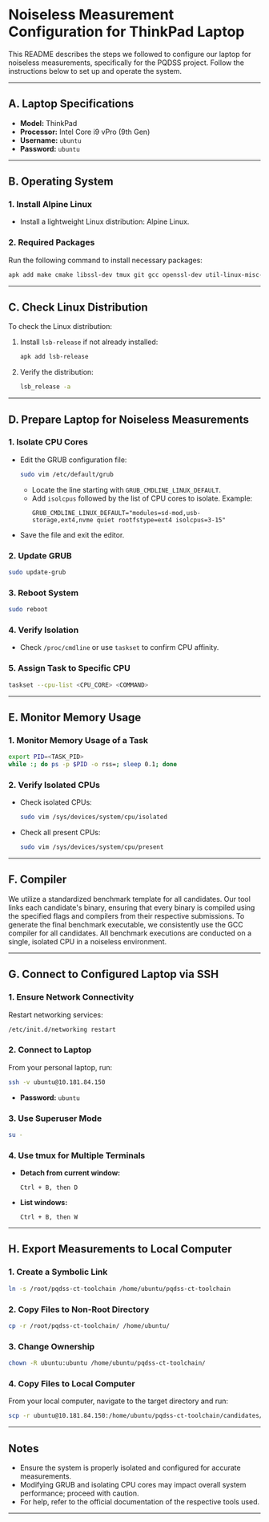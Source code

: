 # Noiseless Measurement Configuration for ThinkPad Laptop

This README describes the steps we followed to configure our laptop for noiseless measurements, specifically for the PQDSS project. Follow the instructions below to set up and operate the system.

---

## A. Laptop Specifications
- **Model:** ThinkPad
- **Processor:** Intel Core i9 vPro (9th Gen)
- **Username:** `ubuntu`
- **Password:** `ubuntu`

---

## B. Operating System

### 1. Install Alpine Linux
- Install a lightweight Linux distribution: Alpine Linux.

### 2. Required Packages
Run the following command to install necessary packages:
```sh
apk add make cmake libssl-dev tmux git gcc openssl-dev util-linux-misc-2.39.3-r0 build-base
```

---

## C. Check Linux Distribution
To check the Linux distribution:
1. Install `lsb-release` if not already installed:
   ```sh
   apk add lsb-release
   ```
2. Verify the distribution:
   ```sh
   lsb_release -a
   ```

---

## D. Prepare Laptop for Noiseless Measurements

### 1. Isolate CPU Cores
- Edit the GRUB configuration file:
  ```sh
  sudo vim /etc/default/grub
  ```
    - Locate the line starting with `GRUB_CMDLINE_LINUX_DEFAULT`.
    - Add `isolcpus` followed by the list of CPU cores to isolate.
      Example:
      ```
      GRUB_CMDLINE_LINUX_DEFAULT="modules=sd-mod,usb-storage,ext4,nvme quiet rootfstype=ext4 isolcpus=3-15"
      ```
- Save the file and exit the editor.

### 2. Update GRUB
```sh
sudo update-grub
```

### 3. Reboot System
```sh
sudo reboot
```

### 4. Verify Isolation
- Check `/proc/cmdline` or use `taskset` to confirm CPU affinity.

### 5. Assign Task to Specific CPU
```sh
taskset --cpu-list <CPU_CORE> <COMMAND>
```

---

## E. Monitor Memory Usage

### 1. Monitor Memory Usage of a Task
```sh
export PID=<TASK_PID>
while :; do ps -p $PID -o rss=; sleep 0.1; done
```

### 2. Verify Isolated CPUs
- Check isolated CPUs:
  ```sh
  sudo vim /sys/devices/system/cpu/isolated
  ```
- Check all present CPUs:
  ```sh
  sudo vim /sys/devices/system/cpu/present
  ```

---

## F. Compiler

We utilize a standardized benchmark template for all candidates. Our tool links each candidate's binary, ensuring that every binary is compiled using the specified flags and compilers from their respective submissions. To generate the final benchmark executable, we consistently use the GCC compiler for all candidates.
All benchmark executions are conducted on a single, isolated CPU in a noiseless environment.

---

## G. Connect to Configured Laptop via SSH

### 1. Ensure Network Connectivity
Restart networking services:
```sh
/etc/init.d/networking restart
```

### 2. Connect to Laptop
From your personal laptop, run:
```sh
ssh -v ubuntu@10.181.84.150
```
- **Password:** `ubuntu`

### 3. Use Superuser Mode
```sh
su -
```

### 4. Use tmux for Multiple Terminals
- **Detach from current window:**
  ```
  Ctrl + B, then D
  ```
- **List windows:**
  ```
  Ctrl + B, then W
  ```

---

## H. Export Measurements to Local Computer

### 1. Create a Symbolic Link
```sh
ln -s /root/pqdss-ct-toolchain /home/ubuntu/pqdss-ct-toolchain
```

### 2. Copy Files to Non-Root Directory
```sh
cp -r /root/pqdss-ct-toolchain/ /home/ubuntu/
```

### 3. Change Ownership
```sh
chown -R ubuntu:ubuntu /home/ubuntu/pqdss-ct-toolchain/
```

### 4. Copy Files to Local Computer
From your local computer, navigate to the target directory and run:
```sh
scp -r ubuntu@10.181.84.150:/home/ubuntu/pqdss-ct-toolchain/candidates/multivariate/snova/benchmarks/snova_bench.txt .
```

---

## Notes
- Ensure the system is properly isolated and configured for accurate measurements.
- Modifying GRUB and isolating CPU cores may impact overall system performance; proceed with caution.
- For help, refer to the official documentation of the respective tools used.

---

